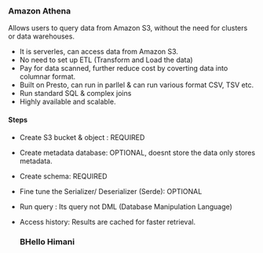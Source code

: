 ### Amazon Athena

Allows users to query data from Amazon S3, without the need for clusters or data warehouses.

- It is serverles, can access data from Amazon S3.
- No need to set up ETL (Transform and Load the data)
- Pay for data scanned, further reduce cost by coverting data into columnar format.
- Built on Presto, can run in parllel & can run various format CSV, TSV etc.
- Run standard SQL & complex joins
- Highly available and scalable.

#### Steps

- Create S3 bucket & object : REQUIRED

- Create metadata database: OPTIONAL, doesnt store the data only stores metadata.

- Create schema: REQUIRED

- Fine tune the Serializer/ Deserializer (Serde): OPTIONAL

- Run query : Its query not DML (Database Manipulation Language)

- Access history: Results are cached for faster retrieval.

  

  

  ### BHello Himani

  

  

